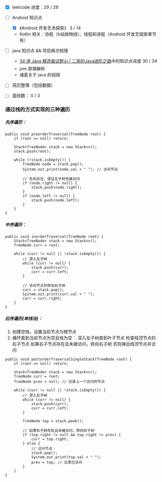 - [x] leetcode 进度：29 / 29
- [ ]  Android 知识点
	- [x]  《Android 开发艺术探索》 3 / 14
	- Kotlin 相关：协程（b站抛物线）、线程和进程（Android 开发艺探索章节有）


- [ ] java 知识点 && 项目再次梳理
	- [34 道 Java 精选面试题👍 | 二哥的Java进阶之路](https://javabetter.cn/interview/java-34.html#_7-arraylist-%E5%92%8C-linkedlist-%E7%9A%84%E5%8C%BA%E5%88%AB)中的知识点进度 30 / 34
	- jvm 原理解析
	- 诸葛关于 java 的视频
- [ ] 简历整理（包括数据）
- [ ] 面经数： 0 / 3



### 通过栈的方式实现的三种遍历
##### 先序遍历：
```
public void preorderTraversal(TreeNode root) {
    if (root == null) return;
    
    Stack<TreeNode> stack = new Stack<>();
    stack.push(root);
    
    while (!stack.isEmpty()) {
        TreeNode node = stack.pop();
        System.out.print(node.val + " "); // 访问节点
        
        // 先右后左，保证左子树先被访问
        if (node.right != null) {
            stack.push(node.right);
        }
        if (node.left != null) {
            stack.push(node.left);
        }
    }
}
```
##### 中序遍历：
```
public void inorderTraversal(TreeNode root) {
    Stack<TreeNode> stack = new Stack<>();
    TreeNode curr = root;
    
    while (curr != null || !stack.isEmpty()) {
        // 深入左子树
        while (curr != null) {
            stack.push(curr);
            curr = curr.left;
        }
        
        // 访问节点并转向右子树
        curr = stack.pop();
        System.out.print(curr.val + " ");
        curr = curr.right;
    }
}
```

##### 后序遍历(单栈法)：
1. 创建空栈，设置当前节点为根节点
2. 循环直到当前节点为空且栈为空：
		深入左子树直到叶子节点
		检查栈顶节点的右子节点
		如果右子节点存在且未被访问，转向右子树
		否则弹出栈顶节点并访问
```
public void postorderTraversalSingleStack(TreeNode root) {
    if (root == null) return;
    
    Stack<TreeNode> stack = new Stack<>();
    TreeNode curr = root;
    TreeNode prev = null; // 记录上一个访问的节点
    
    while (curr != null || !stack.isEmpty()) {
        // 深入左子树
        while (curr != null) {
            stack.push(curr);
            curr = curr.left;
        }
        
        TreeNode top = stack.peek();
        
        // 如果右子树存在且未被访问，转向右子树
        if (top.right != null && top.right != prev) {
            curr = top.right;
        } else {
            // 访问节点
            stack.pop();
            System.out.print(top.val + " ");
            prev = top; // 记录已访问
        }
    }
}
```
